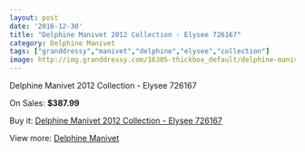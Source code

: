 ```yaml
---
layout: post
date: '2016-12-30'
title: "Delphine Manivet 2012 Collection - Elysee 726167"
category: Delphine Manivet
tags: ["granddressy","manivet","delphine","elysee","collection"]
image: http://img.granddressy.com/16305-thickbox_default/delphine-manivet-2012-collection-elysee-726167.jpg
---
```

Delphine Manivet 2012 Collection - Elysee 726167

On Sales: **$387.99**
<a href="https://www.granddressy.com/en/delphine-manivet/15314-delphine-manivet-2012-collection-elysee-726167.html"><amp-img layout="responsive" width="600" height="600" src="//img.granddressy.com/16305-thickbox_default/delphine-manivet-2012-collection-elysee-726167.jpg" alt="Delphine Manivet 2012 Collection - Elysee 726167 0" /></a>

Buy it: [Delphine Manivet 2012 Collection - Elysee 726167](https://www.granddressy.com/en/delphine-manivet/15314-delphine-manivet-2012-collection-elysee-726167.html "Delphine Manivet 2012 Collection - Elysee 726167")

View more: [Delphine Manivet](https://www.granddressy.com/en/56-delphine-manivet "Delphine Manivet")